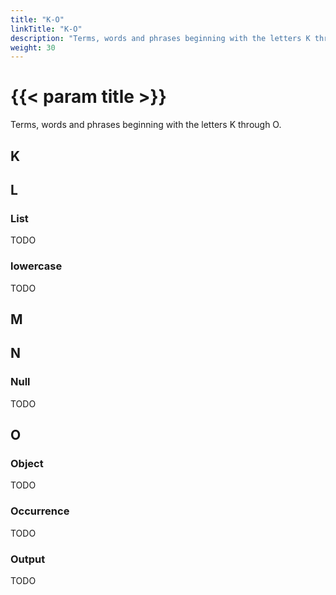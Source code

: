 ```yaml
---
title: "K-O"
linkTitle: "K-O"
description: "Terms, words and phrases beginning with the letters K through O."
weight: 30
---
```


# {{< param title >}}

Terms, words and phrases beginning with the letters K through O.

## K

## L

### List

TODO

### lowercase

TODO

## M

## N

### Null

TODO

## O

### Object

TODO

### Occurrence

TODO

### Output

TODO